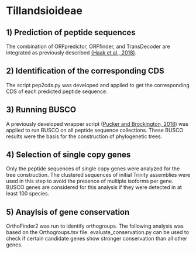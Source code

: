 # Tillandsioideae

## 1) Prediction of peptide sequences ##
The combination of ORFpredictor, ORFfinder, and TransDecoder are integrated as previously described [(Haak et al., 2018)](https://doi.org/10.3389/fmolb.2018.00062).

## 2) Identification of the corresponding CDS ##
The script pep2cds.py was developed and applied to get the corresponding CDS of each predicted peptide sequence.

## 3) Running BUSCO ##
A previously developed wrapper script ([Pucker and Brockington, 2018](https://bmcgenomics.biomedcentral.com/articles/10.1186/s12864-018-5360-z)) was applied to run BUSCO on all peptide sequence collections. These BUSCO results were the basis for the construction of phylogenetic trees.

## 4) Selection of single copy genes ##
Only the peptide sequences of single copy genes were analyzed for the tree construction. The clustered sequences of initial Trinity assemblies were used in this step to avoid the presence of multiple isoforms per gene. BUSCO genes are considered for this analysis if they were detected in at least 100 species.

## 5) Anaylsis of gene conservation ##
OrthoFinder2 was run to identify orthogroups. The following analysis was based on the Orthogroups.tsv file. evaluate_conservation.py can be used to check if certain candidate genes show stronger conservation than all other genes.

